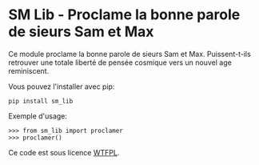SM Lib - Proclame la bonne parole de sieurs Sam et Max
========================================================

Ce module proclame la bonne parole de sieurs Sam et Max. Puissent-t-ils
retrouver une totale liberté de pensée cosmique vers un nouvel age
reminiscent.

Vous pouvez l'installer avec pip:

    pip install sm_lib

Exemple d'usage:

    >>> from sm_lib import proclamer
    >>> proclamer()

Ce code est sous licence <a href="https://en.wikipedia.org/wiki/WTFPL">WTFPL</a>.